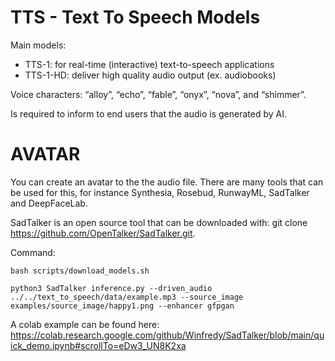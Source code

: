  # TTS - Text To Speech Models

 Main models: 
 - TTS-1: for real-time (interactive) text-to-speech applications
 - TTS-1-HD: deliver high quality audio output (ex. audiobooks)

Voice characters: “alloy”, “echo”, “fable”, “onyx”, “nova”, and “shimmer”.

Is required to inform to end users that the audio is generated by AI.


# AVATAR

You can create an avatar to the the audio file.
There are many tools that can be used for this, for instance Synthesia, Rosebud, RunwayML, SadTalker and DeepFaceLab.

SadTalker is an open source tool that can be downloaded with: git clone https://github.com/OpenTalker/SadTalker.git.


Command:
```
bash scripts/download_models.sh
```

```
python3 SadTalker inference.py --driven_audio ../../text_to_speech/data/example.mp3 --source_image examples/source_image/happy1.png --enhancer gfpgan
```

A colab example can be found here: https://colab.research.google.com/github/Winfredy/SadTalker/blob/main/quick_demo.ipynb#scrollTo=eDw3_UN8K2xa


